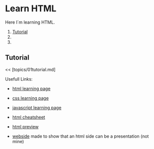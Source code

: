 # Learn HTML
 
Here I´m learning HTML.

1. [Tutorial](https://github.com/denispivo/Learn-HTML/blob/master/Tutorial/tutorial.md#tutorial)
2. 
3. 

## Tutorial

<< [topics/01tutorial.md]

Usefull Links:

- [html learning page](https://www.w3schools.com/html/default.asp)

- [css learning page](https://www.w3schools.com/css/default.asp)

- [javascript learning page](https://www.w3schools.com/js/default.asp)

- [html cheatsheet](https://htmlcheatsheet.com/)

- [html preview](https://html-preview.github.io/)

- [webside](https://github.com/impress/impress.js) made to show that an html side can be a presentation (not mine)